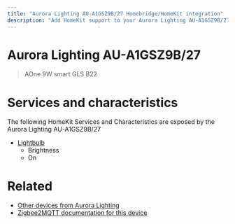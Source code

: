 ```yaml
---
title: "Aurora Lighting AU-A1GSZ9B/27 Homebridge/HomeKit integration"
description: "Add HomeKit support to your Aurora Lighting AU-A1GSZ9B/27, using Homebridge, Zigbee2MQTT and homebridge-z2m."
---
```

<!---
This file has been GENERATED using src/docgen/docgen.ts
DO NOT EDIT THIS FILE MANUALLY!
-->
# Aurora Lighting AU-A1GSZ9B/27
> AOne 9W smart GLS B22


# Services and characteristics
The following HomeKit Services and Characteristics are exposed by
the Aurora Lighting AU-A1GSZ9B/27

* [Lightbulb](../../light.md)
  * Brightness
  * On


# Related
* [Other devices from Aurora Lighting](../index.md#aurora_lighting)
* [Zigbee2MQTT documentation for this device](https://www.zigbee2mqtt.io/devices/AU-A1GSZ9B_27.html)